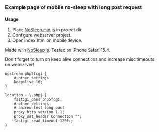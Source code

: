 ### Example page of mobile no-sleep with long post request

#### Usage
1. Place [NoSleep.min.js](https://raw.githubusercontent.com/richtr/NoSleep.js/master/dist/NoSleep.min.js) in project dir.
2. Configure webserver project.
3. Open index.html on mobile device.

Made with [NoSleep.js](https://github.com/richtr/NoSleep.js). Tested on iPhone Safari 15.4.

Don't forget to turn on keep alive connections and increase misc timeouts on webserver!

```
upstream php5fcgi {
    # other settings
    keepalive 16;
}

location ~ \.php$ {
    fastcgi_pass php5fcgi;
    # other settings
    # andrew test long post
    proxy_http_version 1.1;
    proxy_set_header Connection "";
    fastcgi_read_timeout 1200s;
}
```

